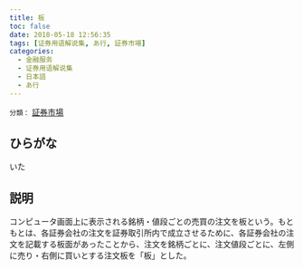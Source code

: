 ```yaml
---
title: 板
toc: false
date: 2018-05-18 12:56:35
tags: [证券用语解说集, あ行, 証券市場]
categories:
  - 金融服务
  - 证券用语解说集
  - 日本語
  - あ行
---
```


`分類：` [証券市場](/tags/証券市場/)

## ひらがな

いた

## 説明

コンピュータ画面上に表示される銘柄・値段ごとの売買の注文を板という。もともとは、各証券会社の注文を証券取引所内で成立させるために、各証券会社の注文を記載する板面があったことから、注文を銘柄ごとに、注文値段ごとに、左側に売り・右側に買いとする注文板を「板」とした。
